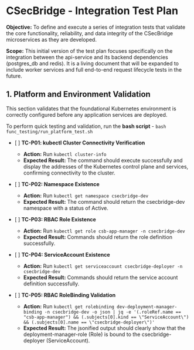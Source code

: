 # **CSecBridge \- Integration Test Plan**

**Objective:** To define and execute a series of integration tests that validate the core functionality, reliability, and data integrity of the CSecBridge microservices as they are developed.

**Scope:** This initial version of the test plan focuses specifically on the integration between the api-service and its backend dependencies (postgres\_db and redis). It is a living document that will be expanded to include worker services and full end-to-end request lifecycle tests in the future.

## **1\. Platform and Environment Validation**
This section validates that the foundational Kubernetes environment is correctly configured before any application services are deployed. 

To perform quick testing and validation, run the **bash script** - `bash func_testing/run_platform_test.sh`

* \[ \] **TC-P01: kubectl Cluster Connectivity Verification**  
  * **Action:** Run `kubectl cluster-info`
  * **Expected Result:** The command should execute successfully and display the addresses of the Kubernetes control plane and services, confirming connectivity to the cluster.

* \[ \] **TC-P02: Namespace Existence**  
  * **Action:** Run `kubectl get namespace csecbridge-dev`  
  * **Expected Result:** The command should return the csecbridge-dev namespace with a status of Active.

* \[ \] **TC-P03: RBAC Role Existence**  
  * **Action:** Run `kubectl get role csb-app-manager -n csecbridge-dev`
  * **Expected Result:** Commands should return the role definition successfully.

* \[ \] **TC-P04: ServiceAccount Existence**  
  * **Action:** Run `kubectl get serviceaccount csecbridge-deployer -n csecbridge-dev`
  * **Expected Result:** Commands should return the service account definition successfully.

* \[ \] **TC-P05: RBAC RoleBinding Validation**  
  * **Action:** Run `kubectl get rolebinding dev-deployment-manager-binding -n csecbridge-dev -o json | jq -e '(.roleRef.name == "csb-app-manager") && (.subjects[0].kind == \"ServiceAccount\") && (.subjects[0].name == \"csecbridge-deployer\")'` 
  * **Expected Result:** The jsonified output should clearly show that the deployment-manager-role (Role) is bound to the csecbridge-deployer (ServiceAccount).

